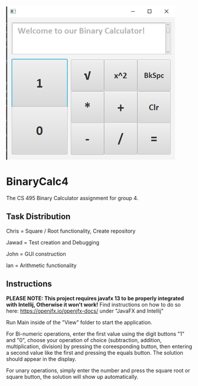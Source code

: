 ![](Images/BinaryCalculator.png)

# BinaryCalc4
The CS 495 Binary Calculator assignment for group 4.

## Task Distribution
Chris = Square / Root functionality, Create repository

Jawad = Test creation and Debugging

John  = GUI construction

Ian   = Arithmetic functionality

## Instructions

**PLEASE NOTE: This project requires javafx 13 to be properly integrated with Intellij, Otherwise it won't work!**
Find instructions on how to do so here: https://openjfx.io/openjfx-docs/ under "JavaFX and Intellij"

Run Main inside of the "View" folder to start the application.

For Bi-numeric operations, enter the first value using the digit buttons "1" and "0", choose your operation of choice (subtraction, addition, multiplication, division) by pressing the coreesponding button, then entering a second value like the first and pressing the equals button. The solution should appear in the display.

For unary operations, simply enter the number and press the square root or square button, the solution will show up automatically.
